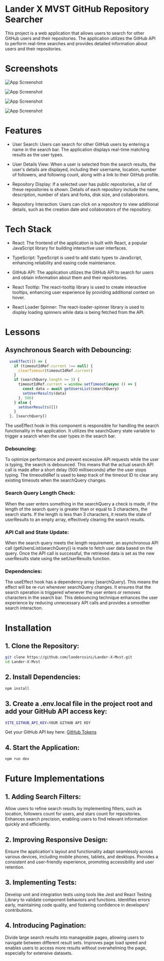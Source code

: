 
# Lander X MVST GitHub Repository Searcher

This project is a web application that allows users to search for other GitHub users and their repositories. The application utilizes the GitHub API to perform real-time searches and provides detailed information about users and their repositories.




# Screenshots

![App Screenshot](https://github.com/landerssini/Lander-X-Mvst/blob/main/src/assets/ReadMeImages/readMeImage1.png?raw=true)

![App Screenshot](https://github.com/landerssini/Lander-X-Mvst/blob/main/src/assets/ReadMeImages/readMeImage2.png?raw=true)

![App Screenshot](https://github.com/landerssini/Lander-X-Mvst/blob/main/src/assets/ReadMeImages/readMeImage3.png?raw=true)

![App Screenshot](https://github.com/landerssini/Lander-X-Mvst/blob/main/src/assets/ReadMeImages/readMeImage4.png?raw=true)


# Features

- User Search: Users can search for other GitHub users by entering a name in the search bar. The application displays real-time matching results as the user types.

- User Details View: When a user is selected from the search results, the user's details are displayed, including their username, location, number of followers, and following count, along with a link to their GitHub profile.

- Repository Display: If a selected user has public repositories, a list of these repositories is shown. Details of each repository include the name, description, number of stars and forks, disk size, and collaborators.

- Repository Interaction: Users can click on a repository to view additional details, such as the creation date and collaborators of the repository.


# Tech Stack

- React: The frontend of the application is built with React, a popular JavaScript library for building interactive user interfaces.

- TypeScript: TypeScript is used to add static types to JavaScript, enhancing reliability and easing code maintenance.

- GitHub API: The application utilizes the GitHub API to search for users and obtain information about them and their repositories.

- React Tooltip: The react-tooltip library is used to create interactive tooltips, enhancing user experience by providing additional context on hover.

- React Loader Spinner: The react-loader-spinner library is used to display loading spinners while data is being fetched from the API.


# Lessons
## Asynchronous Search with Debouncing:
```javascript
  useEffect(() => {
    if (timeoutIdRef.current !== null) {
      clearTimeout(timeoutIdRef.current)
    }
    if (searchQuery.length >= 3) {
      timeoutIdRef.current = window.setTimeout(async () => {
        const data = await getUsersList(searchQuery)
        setUserResults(data)
      }, 500) 
    } else {
      setUserResults([]) 
    }
  }, [searchQuery])

```
The useEffect hook in this component is responsible for handling the search functionality in the application. It utilizes the searchQuery state variable to trigger a search when the user types in the search bar.

### Debouncing:
To optimize performance and prevent excessive API requests while the user is typing, the search is debounced. This means that the actual search API call is made after a short delay (500 milliseconds) after the user stops typing.
The timeoutIdRef is used to keep track of the timeout ID to clear any existing timeouts when the searchQuery changes.

### Search Query Length Check:
When the user enters something in the searchQuery a check is made, if the length of the search query is greater than or equal to 3 characters, the search starts. If the length is less than 3 characters, it resets the state of userResults to an empty array, effectively clearing the search results.

### API Call and State Update:
When the search query meets the length requirement, an asynchronous API call (getUsersList(searchQuery)) is made to fetch user data based on the query.
Once the API call is successful, the retrieved data is set as the new userResults state using the setUserResults function.

### Dependencies:
The useEffect hook has a dependency array [searchQuery]. This means the effect will be re-run whenever searchQuery changes. It ensures that the search operation is triggered whenever the user enters or removes characters in the search bar.
This debouncing technique enhances the user experience by reducing unnecessary API calls and provides a smoother search interaction.


# Installation

## 1. Clone the Repository:
```bash
git clone https://github.com/landerssini/Lander-X-Mvst.git
cd Lander-X-Mvst
```
## 2. Install Dependencies:
```bash
npm install
```
## 3.  Create a .env.local file in the project root and add your GitHub API access key:
```bash
VITE_GITHUB_API_KEY=YOUR GITHUB API KEY
```
Get your GitHub API key here: [GitHub Tokens](https://github.com/settings/tokens)
## 4. Start the Application:
```bash
npm run dev
```
    
# Future Implementations


## 1. Adding Search Filters:
Allow users to refine search results by implementing filters, such as location, followers count for users, and stars count for repositories.
Enhances search precision, enabling users to find relevant information quickly and efficiently.

## 2. Improving Responsive Design:
Ensure the application's layout and functionality adapt seamlessly across various devices, including mobile phones, tablets, and desktops.
Provides a consistent and user-friendly experience, promoting accessibility and user retention.

## 3. Implementing Tests:
Develop unit and integration tests using tools like Jest and React Testing Library to validate component behaviors and functions.
Identifies errors early, maintaining code quality, and fostering confidence in developers' contributions.

## 4. Introducing Pagination:
Divide large search results into manageable pages, allowing users to navigate between different result sets.
Improves page load speed and enables users to access more results without overwhelming the page, especially for extensive datasets.